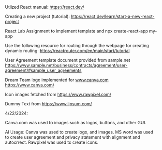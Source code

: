 Utlized React manual: https://react.dev/

Creating a new project (tutorial): https://react.dev/learn/start-a-new-react-project

React Lab Assignment to implement template and npx create-react-app my-app

Use the following resource for routing through the webpage for creating dynamic routing:
    https://reactrouter.com/en/main/start/tutorial

User Agreement template document provided from sample.net
https://www.sample.net/business/contracts/agreement/user-agreement/#sample_user_agreements

Dream Team logo implemented for www.canva.com
https://www.canva.com/     

Icon images fetched from https://www.rawpixel.com/

Dummy Text from https://www.lipsum.com/

4/22/2024:

Canva.com was used to images such as logos, buttons, and other GUI.


AI Usage: Canva was used to create logo, and images. MS word was used to create user agreement and privacy statement with alignment and autocrrect. Rawpixel was used to create icons.

